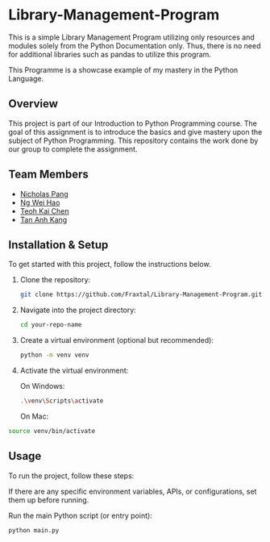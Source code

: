 # Library-Management-Program
This is a simple Library Management Program utilizing only resources and modules solely from the Python Documentation only.
Thus, there is no need for additional libraries such as pandas to utilize this program.

This Programme is a showcase example of my mastery in the Python Language.

## Overview
This project is part of our Introduction to Python Programming course. 
The goal of this assignment is to introduce the basics and give mastery upon the subject of Python Programming. This repository contains the work done by our group to complete the assignment.

## Team Members
- [Nicholas Pang](https://github.com/Fraxtal)
- [Ng Wei Hao](https://github.com/02-is-02)
- [Teoh Kai Chen](https://github.com/KingstonTeoh)
- [Tan Anh Kang](https://github.com/Okaniiiii18520)

## Installation & Setup

To get started with this project, follow the instructions below.

1. Clone the repository:
   ```bash
   git clone https://github.com/Fraxtal/Library-Management-Program.git

2. Navigate into the project directory:
   ```bash
   cd your-repo-name
   
3. Create a virtual environment (optional but recommended):
   ```bash
   python -m venv venv

4. Activate the virtual environment:

   On Windows:
   ```bash
   .\venv\Scripts\activate
   ```
   On Mac:
  ```bash
  source venv/bin/activate
   ```
## Usage

To run the project, follow these steps:

If there are any specific environment variables, APIs, or configurations, set them up before running.

Run the main Python script (or entry point):
   ```bash
   python main.py
